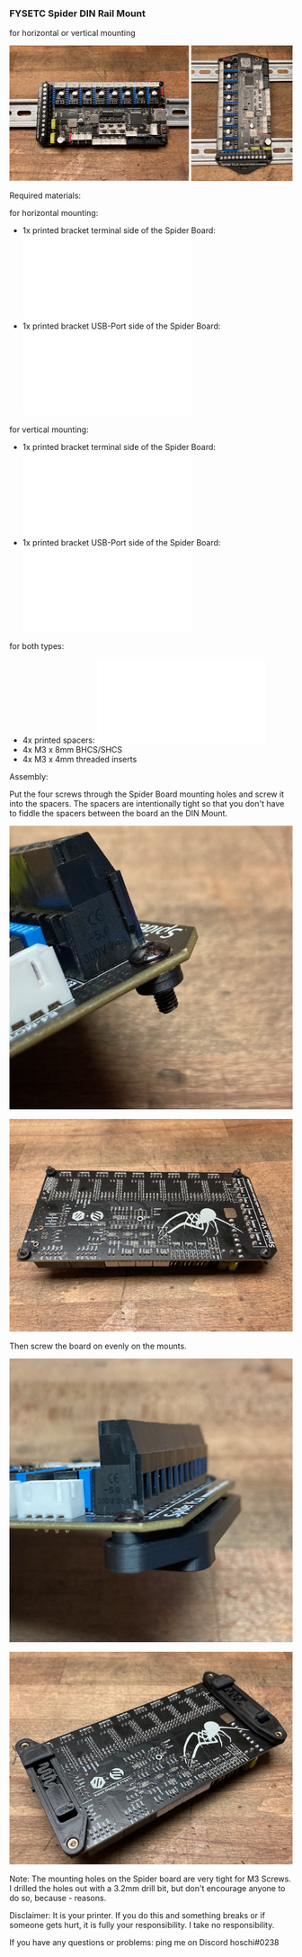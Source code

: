 ### FYSETC Spider DIN Rail Mount

for horizontal or vertical mounting

![FYSETC_Spider_DIN_Mount](./IMG/main.jpg)

Required materials:

for horizontal mounting:

- 1x printed bracket terminal side of the Spider Board: ![spider_bracket_horizontal_terminal.stl](./STL/spider_bracket_horizontal_terminal.stl)
- 1x printed bracket USB-Port side of the Spider Board: ![spider_bracket_horizontal_usb.stl](./STL/spider_bracket_horizontal_usb.stl)

for vertical mounting:

- 1x printed bracket terminal side of the Spider Board: ![spider_bracket_vertical_terminal.stl](./STL/spider_bracket_vertical_terminal.stl)
- 1x printed bracket USB-Port side of the Spider Board: ![spider_bracket_vertical_usb.stl](./STL/spider_bracket_vertical_usb.stl)

for both types:

- 4x printed spacers: ![spider_spacer_x4.stl](./STL/spider_spacer_x4.stl)
- 4x M3 x 8mm BHCS/SHCS 
- 4x M3 x 4mm threaded inserts

Assembly:

Put the four screws through the Spider Board mounting holes and screw it into the spacers. The spacers are intentionally tight so that you don't have to fiddle the spacers between the board an the DIN Mount.

![FYSETC_Spider_DIN_Mount](./IMG/spacer.jpg)

![FYSETC_Spider_DIN_Mount](./IMG/spacers.jpg)

Then screw the board on evenly on the mounts.

![FYSETC_Spider_DIN_Mount](./IMG/bracket.jpg)

![FYSETC_Spider_DIN_Mount](./IMG/horizontal.jpg)

Note: The mounting holes on the Spider board are very tight for M3 Screws. I drilled the holes out with a 3.2mm drill bit, but don't encourage anyone to do so, because - reasons.

Disclaimer: It is your printer. If you do this and something breaks or if someone gets hurt, it is fully your responsibility. I take no responsibility.

If you have any questions or problems: ping me on Discord hoschi#0238
